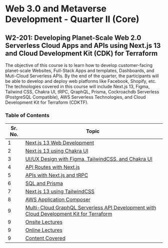 # Web 3.0 and Metaverse Development - Quarter II (Core)

## W2-201: Developing Planet-Scale Web 2.0 Serverless Cloud Apps and APIs using Next.js 13 and Cloud Development Kit (CDK) for Terraform

The objective of this course is to learn how to develop customer-facing planet-scale Websites, Full-Stack Apps and templates, Dashboards, and Muti-Cloud Serverless APIs. By the end of the quarter, the participants will be able to develop and deploy web platforms like Facebook, Shopify, etc. The technologies covered in this course will include Next.js 13, Figma, Tailwind CSS, Chakra UI, tRPC, QraphQL, Prisma, Cockroachdb Serverless (PostgreSQL Compatible), AWS Serverless Technologies, and Cloud Development Kit for Terraform (CDKTF).

### Table of Contents

| Sr. No. | Topic                                                                                       |
| ------- | ------------------------------------------------------------------------------------------- |
| 1       | [Next.js 13 Web Development]()                                                              |
| 2       | [Next.js 13 using Chakra UI]()                                                              |
| 3       | [UI/UX Design with Figma, TailwindCSS, and Chakra UI]()                                     |
| 4       | [API Routes with Next.js]()                                                                 |
| 5       | [APIs with Next.js and tRPC]()                                                              |
| 6       | [SQL and Prisma]()                                                                          |
| 7       | [Next.js 13 using TailwindCSS]()                                                            |
| 8       | [AWS Application Composer]()                                                                |
| 9       | [Multi-Cloud GraphQL Serverless API Development with Cloud Development Kit for Terraform]() |
| 9       | [Onsite Lectures]()                                                                         |
| 9       | [Online Lectures]()                                                                         |
| 9       | [Content Covered]()                                                                         |
